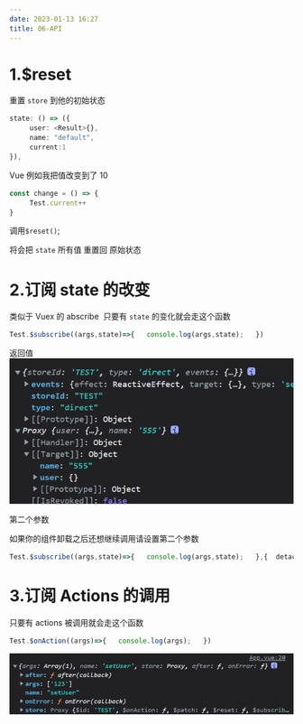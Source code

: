 ```yaml
---
date: 2023-01-13 16:27
title: 06-API
---
```


# 1.$reset

重置 `store` 到他的初始状态

```ts
state: () => ({
     user: <Result>{},
     name: "default",
     current:1
}),
```

Vue 例如我把值改变到了 10

```ts
const change = () => {
     Test.current++
}
```

调用`$reset()`;

将会把 `state` 所有值 重置回 原始状态

# 2.订阅 state 的改变

类似于 Vuex 的 abscribe  只要有 `state` 的变化就会走这个函数

```typescript
Test.$subscribe((args,state)=>{   console.log(args,state);   })
```

返回值
![](./_images/image-2023-01-13_16-29-02-647-06-API.png)

第二个参数

如果你的组件卸载之后还想继续调用请设置第二个参数

```typescript
Test.$subscribe((args,state)=>{   console.log(args,state);   },{  detached:true})
```

# 3.订阅 Actions 的调用

只要有 actions 被调用就会走这个函数

```typescript
Test.$onAction((args)=>{   console.log(args);   })
```

![](./_images/image-2023-01-13_16-29-35-577-06-API.png)